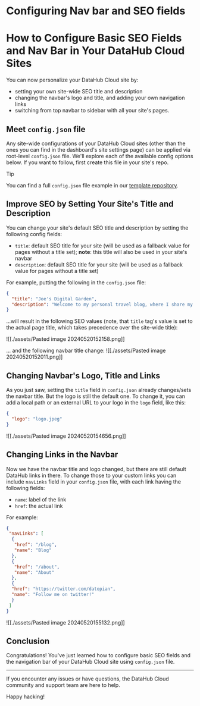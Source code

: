 <div class="hero">
    <h1 class="hero-title">Configuring Nav bar and SEO fields<br/></h1>
</div>

# How to Configure Basic SEO Fields and Nav Bar in Your DataHub Cloud Sites

You can now personalize your DataHub Cloud site by:
- setting your own site-wide SEO title and description
- changing the navbar's logo and title, and adding your own navigation links
- switching from top navbar to sidebar with all your site's pages.

## Meet `config.json` file

Any site-wide configurations of your DataHub Cloud sites (other than the ones you can find in the dashboard's site settings page) can be applied via root-level `config.json` file. We'll explore each of the available config options below. If you want to follow, first create this file in your site's repo.

> [!tip]
> You can find a full `config.json` file example in our [template repository](https://github.com/datahubio/datahub-cloud-template/tree/main).

## Improve SEO by Setting Your Site's Title and Description

You can change your site's default SEO title and description by setting the following config fields:
- `title`: default SEO title for your site (will be used as a fallback value for pages without a title set); **note**: this title will also be used in your site's navbar
- `description`: default SEO title for your site (will be used as a fallback value for pages without a title set)

For example, putting the following in the `config.json` file:

```json
{
  "title": "Joe's Digital Garden",
  "description": "Welcome to my personal travel blog, where I share my experiences and travel tips."
}
```

...will result in the following SEO values (note, that `title` tag's value is set to the actual page title, which takes precedence over the site-wide title):

![[./assets/Pasted image 20240520152158.png]]

... and the following navbar title change:
![[./assets/Pasted image 20240520152011.png]]

## Changing Navbar's Logo, Title and Links 

As you just saw, setting the `title` field in `config.json` already changes/sets the navbar title. But the logo is still the default one. To change it, you can add a local path or an external URL to your logo in the `logo` field, like this:

```json
{
  "logo": "logo.jpeg"
}
```

![[./assets/Pasted image 20240520154656.png]]

## Changing Links in the Navbar

Now we have the navbar title and logo changed, but there are still default DataHub links in there. To change those to your custom links you can include `navLinks` field in your `config.json` file, with each link having the following fields:
- `name`: label of the link
- `href`: the actual link

For example:

```json
{
 "navLinks": [
  {
   "href": "/blog",
   "name": "Blog"
  }, 
  {
   "href": "/about",
   "name": "About"
  }, 
  {
  "href": "https://twitter.com/datopian",
  "name": "Follow me on twitter!"
  }
 ]
}
```

![[./assets/Pasted image 20240520155132.png]]

## Conclusion

Congratulations! You've just learned how to configure basic SEO fields and the navigation bar of your DataHub Cloud site using `config.json` file.

---

If you encounter any issues or have questions, the DataHub Cloud community and support team are here to help.

Happy hacking!
